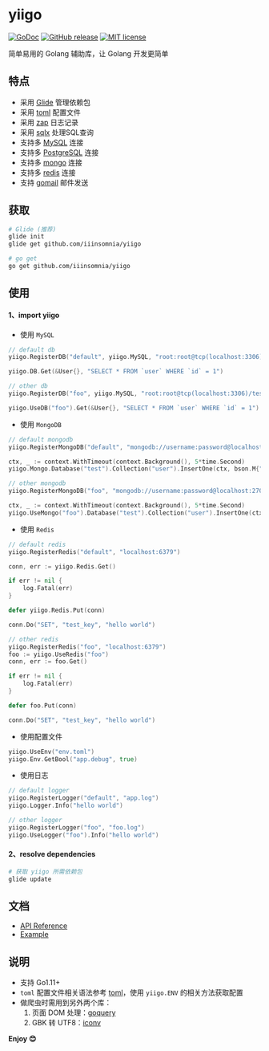 # yiigo

[![GoDoc](https://godoc.org/github.com/IIInsomnia/yiigo?status.svg)](https://godoc.org/github.com/IIInsomnia/yiigo)
[![GitHub release](https://img.shields.io/github/release/IIInsomnia/yiigo.svg)](https://github.com/IIInsomnia/yiigo/releases/latest)
[![MIT license](http://img.shields.io/badge/license-MIT-brightgreen.svg)](http://opensource.org/licenses/MIT)

简单易用的 Golang 辅助库，让 Golang 开发更简单

## 特点

- 采用 [Glide](https://glide.sh) 管理依赖包
- 采用 [toml](https://github.com/pelletier/go-toml) 配置文件
- 采用 [zap](https://github.com/uber-go/zap) 日志记录
- 采用 [sqlx](https://github.com/jmoiron/sqlx) 处理SQL查询
- 支持多 [MySQL](https://github.com/go-sql-driver/mysql) 连接
- 支持多 [PostgreSQL](https://github.com/lib/pq) 连接
- 支持多 [mongo](https://github.com/mongodb/mongo-go-driver) 连接
- 支持多 [redis](https://github.com/gomodule/redigo) 连接
- 支持 [gomail](https://github.com/go-gomail/gomail) 邮件发送

## 获取

```sh
# Glide (推荐)
glide init
glide get github.com/iiinsomnia/yiigo

# go get
go get github.com/iiinsomnia/yiigo
```

## 使用

#### 1、import yiigo

- 使用 `MySQL`

```go
// default db
yiigo.RegisterDB("default", yiigo.MySQL, "root:root@tcp(localhost:3306)/test")

yiigo.DB.Get(&User{}, "SELECT * FROM `user` WHERE `id` = 1")

// other db
yiigo.RegisterDB("foo", yiigo.MySQL, "root:root@tcp(localhost:3306)/test")

yiigo.UseDB("foo").Get(&User{}, "SELECT * FROM `user` WHERE `id` = 1")
```

-  使用 `MongoDB`

```go
// default mongodb
yiigo.RegisterMongoDB("default", "mongodb://username:password@localhost:27017")

ctx, _ := context.WithTimeout(context.Background(), 5*time.Second)
yiigo.Mongo.Database("test").Collection("user").InsertOne(ctx, bson.M{"name": "pi", "value": 3.14159})

// other mongodb
yiigo.RegisterMongoDB("foo", "mongodb://username:password@localhost:27017")

ctx, _ := context.WithTimeout(context.Background(), 5*time.Second)
yiigo.UseMongo("foo").Database("test").Collection("user").InsertOne(ctx, bson.M{"name": "pi", "value": 3.14159})
```

- 使用 `Redis`

```go
// default redis
yiigo.RegisterRedis("default", "localhost:6379")

conn, err := yiigo.Redis.Get()

if err != nil {
	log.Fatal(err)
}

defer yiigo.Redis.Put(conn)

conn.Do("SET", "test_key", "hello world")

// other redis
yiigo.RegisterRedis("foo", "localhost:6379")
foo := yiigo.UseRedis("foo")
conn, err := foo.Get()

if err != nil {
	log.Fatal(err)
}

defer foo.Put(conn)

conn.Do("SET", "test_key", "hello world")
```

- 使用配置文件

```go
yiigo.UseEnv("env.toml")
yiigo.Env.GetBool("app.debug", true)
```

- 使用日志

```go
// default logger
yiigo.RegisterLogger("default", "app.log")
yiigo.Logger.Info("hello world")

// other logger
yiigo.RegisterLogger("foo", "foo.log")
yiigo.UseLogger("foo").Info("hello world")
```

#### 2、resolve dependencies

```sh
# 获取 yiigo 所需依赖包
glide update
```

## 文档

- [API Reference](https://godoc.org/github.com/IIInsomnia/yiigo)
- [Example](https://github.com/IIInsomnia/yiigo-example)

## 说明

- 支持 Go1.11+
- `toml` 配置文件相关语法参考 [toml](https://github.com/toml-lang/toml)，使用 `yiigo.ENV` 的相关方法获取配置
- 做爬虫时需用到另外两个库：
    1. 页面 DOM 处理：[goquery](https://github.com/PuerkitoBio/goquery)
    2. GBK 转 UTF8：[iconv](https://github.com/qiniu/iconv)

**Enjoy 😊**
